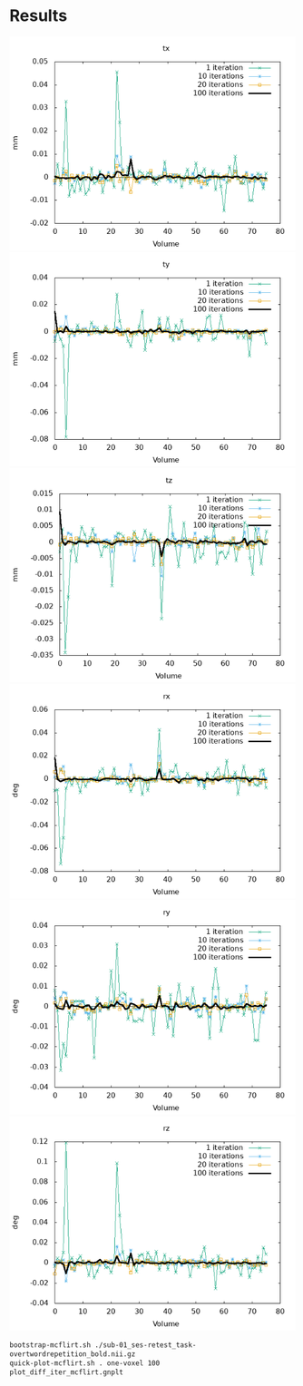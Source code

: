 # Results

![translation_x](https://github.com/glatard/one-voxel/raw/master/robust-motion-bootstrap-blackbox-mcflirt/tx.png)
![translation_y](https://github.com/glatard/one-voxel/raw/master/robust-motion-bootstrap-blackbox-mcflirt/ty.png)
![translation_z](https://github.com/glatard/one-voxel/raw/master/robust-motion-bootstrap-blackbox-mcflirt/tz.png)
![rotation_x](https://github.com/glatard/one-voxel/raw/master/robust-motion-bootstrap-blackbox-mcflirt/rx.png)
![rotation_y](https://github.com/glatard/one-voxel/raw/master/robust-motion-bootstrap-blackbox-mcflirt/ry.png)
![rotation_z](https://github.com/glatard/one-voxel/raw/master/robust-motion-bootstrap-blackbox-mcflirt/rz.png)

```
bootstrap-mcflirt.sh ./sub-01_ses-retest_task-overtwordrepetition_bold.nii.gz
quick-plot-mcflirt.sh . one-voxel 100
plot_diff_iter_mcflirt.gnplt
```